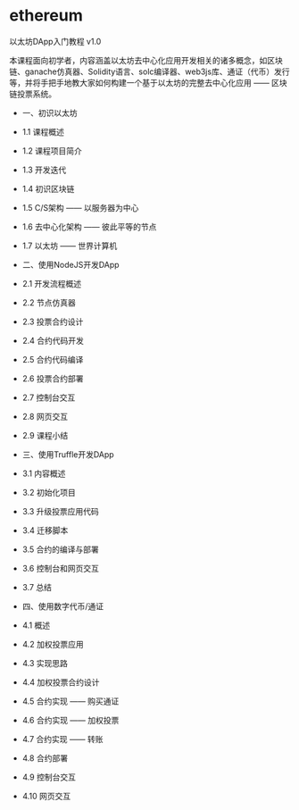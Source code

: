 # ethereum
以太坊DApp入门教程
v1.0

本课程面向初学者，内容涵盖以太坊去中心化应用开发相关的诸多概念，如区块链、ganache仿真器、Solidity语言、solc编译器、web3js库、通证（代币）发行等，并将手把手地教大家如何构建一个基于以太坊的完整去中心化应用 —— 区块链投票系统。

* 一、初识以太坊

* 1.1 课程概述
* 1.2 课程项目简介
* 1.3 开发迭代
* 1.4 初识区块链
* 1.5 C/S架构 —— 以服务器为中心
* 1.6 去中心化架构 —— 彼此平等的节点
* 1.7 以太坊 —— 世界计算机

* 二、使用NodeJS开发DApp

* 2.1 开发流程概述
* 2.2 节点仿真器
* 2.3 投票合约设计
* 2.4 合约代码开发
* 2.5 合约代码编译
* 2.6 投票合约部署
* 2.7 控制台交互
* 2.8 网页交互
* 2.9 课程小结

* 三、使用Truffle开发DApp

* 3.1 内容概述
* 3.2 初始化项目
* 3.3 升级投票应用代码
* 3.4 迁移脚本
* 3.5 合约的编译与部署
* 3.6 控制台和网页交互
* 3.7 总结

* 四、使用数字代币/通证
* 4.1 概述
* 4.2 加权投票应用
* 4.3 实现思路
* 4.4 加权投票合约设计
* 4.5 合约实现 —— 购买通证
* 4.6 合约实现 —— 加权投票
* 4.7 合约实现 —— 转账
* 4.8 合约部署
* 4.9 控制台交互
* 4.10 网页交互
